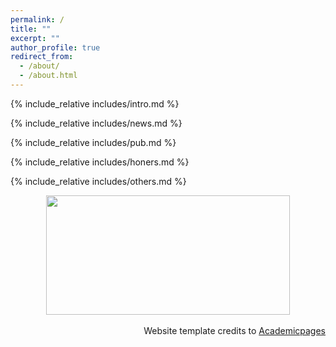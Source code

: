 ```yaml
---
permalink: /
title: ""
excerpt: ""
author_profile: true
redirect_from: 
  - /about/
  - /about.html
---
```


<span class='anchor' id='about-me'></span>
{% include_relative includes/intro.md %}

{% include_relative includes/news.md %}

{% include_relative includes/pub.md %}

{% include_relative includes/honers.md %}

{% include_relative includes/others.md %}

<div align="center">
<a href="https://clustrmaps.com/site/1c335" title="Visit tracker"><img src="https://www.clustrmaps.com/map_v2.png?cl=ffffff&w=a&t=tt&d=unSNGp1figO2tjNaZuYF1_Y9Z9temoF8jjd1D2u_d14" width="390" height="191"></a>
</div>
&nbsp;
<div align='right'>Website template credits to <a href="https://github.com/academicpages/academicpages.github.io">Academicpages</a></div>